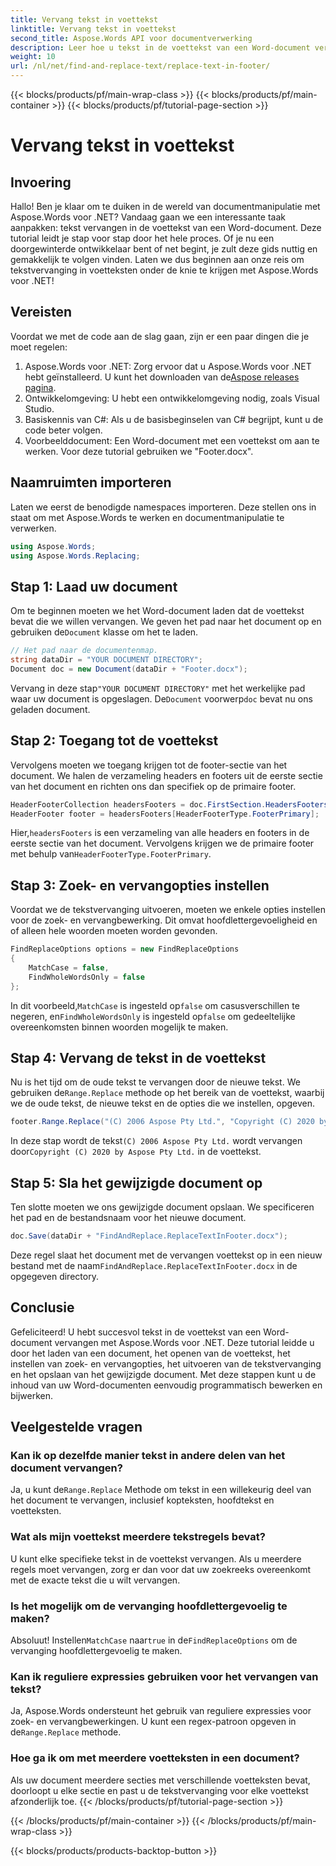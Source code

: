 ```yaml
---
title: Vervang tekst in voettekst
linktitle: Vervang tekst in voettekst
second_title: Aspose.Words API voor documentverwerking
description: Leer hoe u tekst in de voettekst van een Word-document vervangt met Aspose.Words voor .NET. Volg deze gids om tekstvervanging onder de knie te krijgen met gedetailleerde voorbeelden.
weight: 10
url: /nl/net/find-and-replace-text/replace-text-in-footer/
---
```


{{< blocks/products/pf/main-wrap-class >}}
{{< blocks/products/pf/main-container >}}
{{< blocks/products/pf/tutorial-page-section >}}

# Vervang tekst in voettekst

## Invoering

Hallo! Ben je klaar om te duiken in de wereld van documentmanipulatie met Aspose.Words voor .NET? Vandaag gaan we een interessante taak aanpakken: tekst vervangen in de voettekst van een Word-document. Deze tutorial leidt je stap voor stap door het hele proces. Of je nu een doorgewinterde ontwikkelaar bent of net begint, je zult deze gids nuttig en gemakkelijk te volgen vinden. Laten we dus beginnen aan onze reis om tekstvervanging in voetteksten onder de knie te krijgen met Aspose.Words voor .NET!

## Vereisten

Voordat we met de code aan de slag gaan, zijn er een paar dingen die je moet regelen:

1.  Aspose.Words voor .NET: Zorg ervoor dat u Aspose.Words voor .NET hebt geïnstalleerd. U kunt het downloaden van de[Aspose releases pagina](https://releases.aspose.com/words/net/).
2. Ontwikkelomgeving: U hebt een ontwikkelomgeving nodig, zoals Visual Studio.
3. Basiskennis van C#: Als u de basisbeginselen van C# begrijpt, kunt u de code beter volgen.
4. Voorbeelddocument: Een Word-document met een voettekst om aan te werken. Voor deze tutorial gebruiken we "Footer.docx".

## Naamruimten importeren

Laten we eerst de benodigde namespaces importeren. Deze stellen ons in staat om met Aspose.Words te werken en documentmanipulatie te verwerken.

```csharp
using Aspose.Words;
using Aspose.Words.Replacing;
```

## Stap 1: Laad uw document

 Om te beginnen moeten we het Word-document laden dat de voettekst bevat die we willen vervangen. We geven het pad naar het document op en gebruiken de`Document` klasse om het te laden.

```csharp
// Het pad naar de documentenmap.
string dataDir = "YOUR DOCUMENT DIRECTORY";
Document doc = new Document(dataDir + "Footer.docx");
```

 Vervang in deze stap`"YOUR DOCUMENT DIRECTORY"` met het werkelijke pad waar uw document is opgeslagen. De`Document` voorwerp`doc` bevat nu ons geladen document.

## Stap 2: Toegang tot de voettekst

Vervolgens moeten we toegang krijgen tot de footer-sectie van het document. We halen de verzameling headers en footers uit de eerste sectie van het document en richten ons dan specifiek op de primaire footer.

```csharp
HeaderFooterCollection headersFooters = doc.FirstSection.HeadersFooters;
HeaderFooter footer = headersFooters[HeaderFooterType.FooterPrimary];
```

 Hier,`headersFooters` is een verzameling van alle headers en footers in de eerste sectie van het document. Vervolgens krijgen we de primaire footer met behulp van`HeaderFooterType.FooterPrimary`.

## Stap 3: Zoek- en vervangopties instellen

Voordat we de tekstvervanging uitvoeren, moeten we enkele opties instellen voor de zoek- en vervangbewerking. Dit omvat hoofdlettergevoeligheid en of alleen hele woorden moeten worden gevonden.

```csharp
FindReplaceOptions options = new FindReplaceOptions
{
    MatchCase = false,
    FindWholeWordsOnly = false
};
```

 In dit voorbeeld,`MatchCase` is ingesteld op`false` om casusverschillen te negeren, en`FindWholeWordsOnly` is ingesteld op`false` om gedeeltelijke overeenkomsten binnen woorden mogelijk te maken.

## Stap 4: Vervang de tekst in de voettekst

 Nu is het tijd om de oude tekst te vervangen door de nieuwe tekst. We gebruiken de`Range.Replace` methode op het bereik van de voettekst, waarbij we de oude tekst, de nieuwe tekst en de opties die we instellen, opgeven.

```csharp
footer.Range.Replace("(C) 2006 Aspose Pty Ltd.", "Copyright (C) 2020 by Aspose Pty Ltd.", options);
```

 In deze stap wordt de tekst`(C) 2006 Aspose Pty Ltd.` wordt vervangen door`Copyright (C) 2020 by Aspose Pty Ltd.` in de voettekst.

## Stap 5: Sla het gewijzigde document op

Ten slotte moeten we ons gewijzigde document opslaan. We specificeren het pad en de bestandsnaam voor het nieuwe document.

```csharp
doc.Save(dataDir + "FindAndReplace.ReplaceTextInFooter.docx");
```

 Deze regel slaat het document met de vervangen voettekst op in een nieuw bestand met de naam`FindAndReplace.ReplaceTextInFooter.docx` in de opgegeven directory.

## Conclusie

Gefeliciteerd! U hebt succesvol tekst in de voettekst van een Word-document vervangen met Aspose.Words voor .NET. Deze tutorial leidde u door het laden van een document, het openen van de voettekst, het instellen van zoek- en vervangopties, het uitvoeren van de tekstvervanging en het opslaan van het gewijzigde document. Met deze stappen kunt u de inhoud van uw Word-documenten eenvoudig programmatisch bewerken en bijwerken.

## Veelgestelde vragen

### Kan ik op dezelfde manier tekst in andere delen van het document vervangen?
 Ja, u kunt de`Range.Replace` Methode om tekst in een willekeurig deel van het document te vervangen, inclusief kopteksten, hoofdtekst en voetteksten.

### Wat als mijn voettekst meerdere tekstregels bevat?
U kunt elke specifieke tekst in de voettekst vervangen. Als u meerdere regels moet vervangen, zorg er dan voor dat uw zoekreeks overeenkomt met de exacte tekst die u wilt vervangen.

### Is het mogelijk om de vervanging hoofdlettergevoelig te maken?
 Absoluut! Instellen`MatchCase` naar`true` in de`FindReplaceOptions` om de vervanging hoofdlettergevoelig te maken.

### Kan ik reguliere expressies gebruiken voor het vervangen van tekst?
Ja, Aspose.Words ondersteunt het gebruik van reguliere expressies voor zoek- en vervangbewerkingen. U kunt een regex-patroon opgeven in de`Range.Replace` methode.

### Hoe ga ik om met meerdere voetteksten in een document?
Als uw document meerdere secties met verschillende voetteksten bevat, doorloopt u elke sectie en past u de tekstvervanging voor elke voettekst afzonderlijk toe.
{{< /blocks/products/pf/tutorial-page-section >}}

{{< /blocks/products/pf/main-container >}}
{{< /blocks/products/pf/main-wrap-class >}}

{{< blocks/products/products-backtop-button >}}
